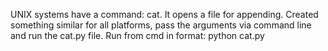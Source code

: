 UNIX systems have a command: cat. It opens a file for appending. Created something similar for all platforms, pass the arguments via command line and run the cat.py file. Run from cmd in format: python cat.py <filename1> <filename2>
